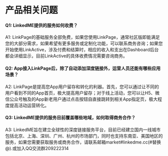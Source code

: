 # 产品相关问题
#### **Q1: LinkedME提供的服务如何收费？**  
A1:  LinkPage的基础服务全部免费，如果您使用LinkPage，通常社区版即能满足您的大部分需求，如果希望有更多服务或定制化功能，可以联系商务咨询；如果您开始使用LinkActive，涉及付费和结算时，相应的收入和支出在Dashboard后台都会详细显示，目前LinkActive的具体收费情况需要咨询商务。

#### **Q2: App接入LinkPage后，除了自动添加深度链接外，运营人员还能有哪些应用场景？**  
A2:  LinkPage是提高您App用户留存和转化的利器。首先，您可以通过让不同的用户看到不同的App首页，极大提高用户留存；对于线上活动，您可以让H5、微信公众号触及的App新老用户通过点击按钮自直接跳转到相关App指定页，极大程度提高活动运营转化。

#### **Q3: LinkedME提供的服务目前覆盖哪些地域，如何取得商务合作？**  
A3:  LinkedME旨在建立全球性的深度链接服务平台，目前已经建立国内一线城市包括北京、上海、深圳、广州、杭州的市场部门，同时也支持东南亚、美国地区的服务，如果您需要获取服务或商务合作，请联系邮箱market#linkedme.cc(#替换@).或加入QQ交流群209222314